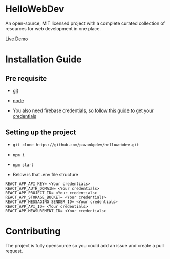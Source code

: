 
# HelloWebDev

An open-source, MIT licensed project with a complete curated collection of resources for web development in one place.

[Live Demo](https://hellowebdev.vercel.app/)

# Installation Guide
## Pre requisite
- [git](https://git-scm.com/downloads)

- [node](https://nodejs.org/)

- You also need firebase credentials, [so follow this guide to get your credentials](https://teamtreehouse.com/library/creating-your-first-firebase-project-in-the-firebase-console) 

## Setting up the project

- `git clone https://github.com/pavankpdev/hellowebdev.git`

- `npm i`

- `npm start`

- Below is that .env file structure

```
REACT_APP_API_KEY= <Your credentials>
REACT_APP_AUTH_DOMAIN= <Your credentials>
REACT_APP_PROJECT_ID= <Your credentials>
REACT_APP_STORAGE_BUCKET= <Your credentials>
REACT_APP_MESSAGING_SENDER_ID= <Your credentials>
REACT_APP_API_ID= <Your credentials>
REACT_APP_MEASUREMENT_ID= <Your credentials>
```

# Contributing
The project is fully opensource so you could add an issue and create a pull request.
